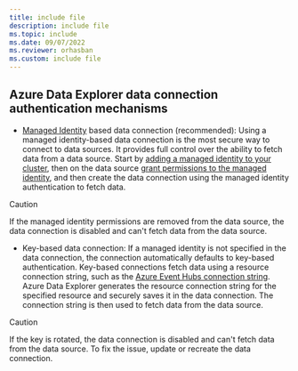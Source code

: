 ```yaml
---
title: include file
description: include file
ms.topic: include
ms.date: 09/07/2022
ms.reviewer: orhasban
ms.custom: include file
---
```

## Azure Data Explorer data connection authentication mechanisms

- [Managed Identity](../managed-identities-overview.md) based data connection (recommended): Using a managed identity-based data connection is the most secure way to connect to data sources. It provides full control over the ability to fetch data from a data source. Start by [adding a managed identity to your cluster](../configure-managed-identities-cluster.md), then on the data source [grant permissions to the managed identity](../ingest-data-managed-identity.md#grant-permissions-to-the-managed-identity), and then create the data connection using the managed identity authentication to fetch data.

> [!CAUTION]
> If the managed identity permissions are removed from the data source, the data connection is disabled and can't fetch data from the data source.

- Key-based data connection: If a managed identity is not specified in the data connection, the connection automatically defaults to key-based authentication. Key-based connections fetch data using a resource connection string, such as the [Azure Event Hubs connection string](/azure/event-hubs/event-hubs-get-connection-string). Azure Data Explorer generates the resource connection string for the specified resource and securely saves it in the data connection. The connection string is then used to fetch data from the data source.

> [!CAUTION]
> If the key is rotated, the data connection is disabled and can't fetch data from the data source. To fix the issue, update or recreate the data connection.
